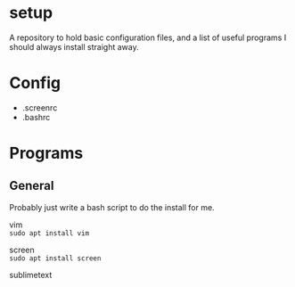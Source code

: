 # setup

A repository to hold basic configuration files, and a list of useful programs I should always install straight away.

# Config
 * .screenrc
 * .bashrc

# Programs

## General

Probably just write a bash script to do the install for me. 

vim  
  `sudo apt install vim`

screen  
  `sudo apt install screen`

sublimetext
